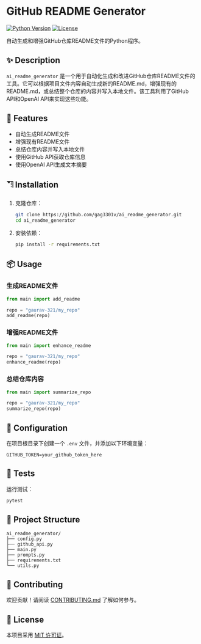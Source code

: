 # GitHub README Generator

[![Python Version](https://img.shields.io/badge/python-3.8%2B-blue.svg)](https://www.python.org/downloads/)
[![License](https://img.shields.io/github/license/gag3301v/ai_readme_generator)](LICENSE)

 自动生成和增强GitHub仓库README文件的Python程序。

## ✨ Description

`ai_readme_generator` 是一个用于自动化生成和改进GitHub仓库README文件的工具。它可以根据项目文件内容自动生成新的README.md，增强现有的README.md，或总结整个仓库的内容并写入本地文件。该工具利用了GitHub API和OpenAI API来实现这些功能。

## 🚀 Features

- 自动生成README文件
- 增强现有README文件
- 总结仓库内容并写入本地文件
- 使用GitHub API获取仓库信息
- 使用OpenAI API生成文本摘要

## ⛠️ Installation

1. 克隆仓库：
   ```bash
   git clone https://github.com/gag3301v/ai_readme_generator.git
   cd ai_readme_generator
   ```

2. 安装依赖：
   ```bash
   pip install -r requirements.txt
   ```

## 📦 Usage

### 生成README文件

```python
from main import add_readme

repo = "gaurav-321/my_repo"
add_readme(repo)
```

### 增强README文件

```python
from main import enhance_readme

repo = "gaurav-321/my_repo"
enhance_readme(repo)
```

### 总结仓库内容

```python
from main import summarize_repo

repo = "gaurav-321/my_repo"
summarize_repo(repo)
```

## 🔧 Configuration

在项目根目录下创建一个 `.env` 文件，并添加以下环境变量：

```plaintext
GITHUB_TOKEN=your_github_token_here
```

## 🧪 Tests

运行测试：

```bash
pytest
```

## 📁 Project Structure

```
ai_readme_generator/
├── config.py
├── github_api.py
├── main.py
├── prompts.py
├── requirements.txt
└── utils.py
```

## 👥 Contributing

欢迎贡献！请阅读 [CONTRIBUTING.md](https://github.com/gag3301v/ai_readme_generator/blob/master/CONTRIBUTING.md) 了解如何参与。

## 📄 License

本项目采用 [MIT 许可证](LICENSE)。